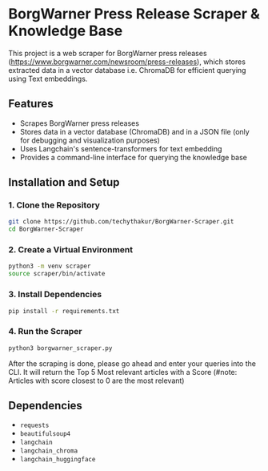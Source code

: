 # BorgWarner Press Release Scraper & Knowledge Base

This project is a web scraper for BorgWarner press releases (https://www.borgwarner.com/newsroom/press-releases), which stores extracted data in a vector database i.e. ChromaDB for efficient querying using Text embeddings.

## Features
- Scrapes BorgWarner press releases
- Stores data in a vector database (ChromaDB) and in a JSON file (only for debugging and visualization purposes) 
- Uses Langchain's sentence-transformers for text embedding
- Provides a command-line interface for querying the knowledge base

## Installation and Setup

### 1. Clone the Repository
```sh
git clone https://github.com/techythakur/BorgWarner-Scraper.git
cd BorgWarner-Scraper
```

### 2. Create a Virtual Environment
```sh
python3 -m venv scraper
source scraper/bin/activate
```

### 3. Install Dependencies
```sh
pip install -r requirements.txt
```

### 4. Run the Scraper
```sh
python3 borgwarner_scraper.py
```

After the scraping is done, please go ahead and enter your queries into the CLI. It will return the Top 5 Most relevant articles with a Score (#note: Articles with score closest to 0 are the most relevant)

## Dependencies
- `requests`
- `beautifulsoup4`
- `langchain`
- `langchain_chroma`
- `langchain_huggingface`
